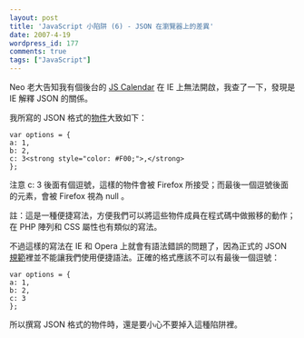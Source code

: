 ```yaml
---
layout: post
title: 'JavaScript 小陷阱 (6) - JSON 在瀏覽器上的差異'
date: 2007-4-19
wordpress_id: 177
comments: true
tags: ["JavaScript"]
---
```


Neo 老大告知我有個後台的 [JS Calendar](http://www.dynarch.com/projects/calendar/) 在 IE 上無法開啟，我查了一下，發現是 IE 解釋 JSON 的關係。 

我所寫的 JSON 格式的[物件](http://blog.roodo.com/jaceju/archives/214716.html)大致如下： 

```
var options = {
a: 1,
b: 2,
c: 3<strong style="color: #F00;">,</strong>
};

```

注意 c: 3 後面有個逗號，這樣的物件會被 Firefox 所接受；而最後一個逗號後面的元素，會被 Firefox 視為 null 。 

註：這是一種便捷寫法，方便我們可以將這些物件成員在程式碼中做搬移的動作；在 PHP 陣列和 CSS 屬性也有類似的寫法。 

不過這樣的寫法在 IE 和 Opera 上就會有語法錯誤的問題了，因為正式的 JSON [規範](http://www.json.org/)裡並不能讓我們使用便捷語法。正確的格式應該不可以有最後一個逗號：

```
var options = {
a: 1,
b: 2,
c: 3
};

```

所以撰寫 JSON 格式的物件時，還是要小心不要掉入這種陷阱裡。 
